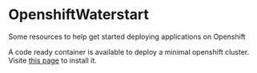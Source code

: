 # OpenshiftWaterstart
Some resources to help get started deploying applications on Openshift

A code ready container is available to deploy a minimal openshift cluster. Visite [this page](https://www.okd.io/crc.html) to install it.

